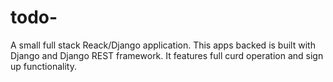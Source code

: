 # todo-
A small full stack Reack/Django application. This  apps backed is  built with Django and Django REST framework. It features full curd operation and sign up functionality.

